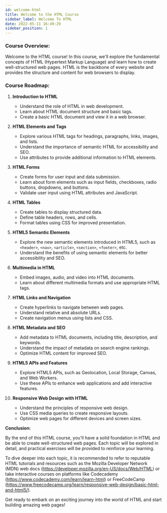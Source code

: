 ```yaml
---
id: welcome-html
title: Welcome to the HTML Course
sidebar_label: Welcome To HTML
date: 2022-05-11 16:49:29
sidebar_position: 1
---
```



### Course Overview:

Welcome to the HTML course! In this course, we'll explore the fundamental concepts of HTML (Hypertext Markup Language) and learn how to create well-structured web pages. HTML is the backbone of every website and provides the structure and content for web browsers to display.

### Course Roadmap:

1. **Introduction to HTML**
   - Understand the role of HTML in web development.
   - Learn about HTML document structure and basic tags.
   - Create a basic HTML document and view it in a web browser.

2. **HTML Elements and Tags**
   - Explore various HTML tags for headings, paragraphs, links, images, and lists.
   - Understand the importance of semantic HTML for accessibility and SEO.
   - Use attributes to provide additional information to HTML elements.

3. **HTML Forms**
   - Create forms for user input and data submission.
   - Learn about form elements such as input fields, checkboxes, radio buttons, dropdowns, and buttons.
   - Validate user input using HTML attributes and JavaScript.

4. **HTML Tables**
   - Create tables to display structured data.
   - Define table headers, rows, and cells.
   - Format tables using CSS for improved presentation.

5. **HTML5 Semantic Elements**
   - Explore the new semantic elements introduced in HTML5, such as `<header>`, `<nav>`, `<article>`, `<section>`, `<footer>`, etc.
   - Understand the benefits of using semantic elements for better accessibility and SEO.

6. **Multimedia in HTML**
   - Embed images, audio, and video into HTML documents.
   - Learn about different multimedia formats and use appropriate HTML tags.

7. **HTML Links and Navigation**
   - Create hyperlinks to navigate between web pages.
   - Understand relative and absolute URLs.
   - Create navigation menus using lists and CSS.

8. **HTML Metadata and SEO**
   - Add metadata to HTML documents, including title, description, and keywords.
   - Understand the impact of metadata on search engine rankings.
   - Optimize HTML content for improved SEO.

9. **HTML5 APIs and Features**
   - Explore HTML5 APIs, such as Geolocation, Local Storage, Canvas, and Web Workers.
   - Use these APIs to enhance web applications and add interactive features.

10. **Responsive Web Design with HTML**
    - Understand the principles of responsive web design.
    - Use CSS media queries to create responsive layouts.
    - Optimize web pages for different devices and screen sizes.

**Conclusion:**

By the end of this HTML course, you'll have a solid foundation in HTML and be able to create well-structured web pages. Each topic will be explored in detail, and practical exercises will be provided to reinforce your learning.

To dive deeper into each topic, it is recommended to refer to reputable HTML tutorials and resources such as the Mozilla Developer Network (MDN) web docs (https://developer.mozilla.org/en-US/docs/Web/HTML) or take interactive courses on platforms like Codecademy (https://www.codecademy.com/learn/learn-html) or FreeCodeCamp (https://www.freecodecamp.org/learn/responsive-web-design/basic-html-and-html5/).

Get ready to embark on an exciting journey into the world of HTML and start building amazing web pages!